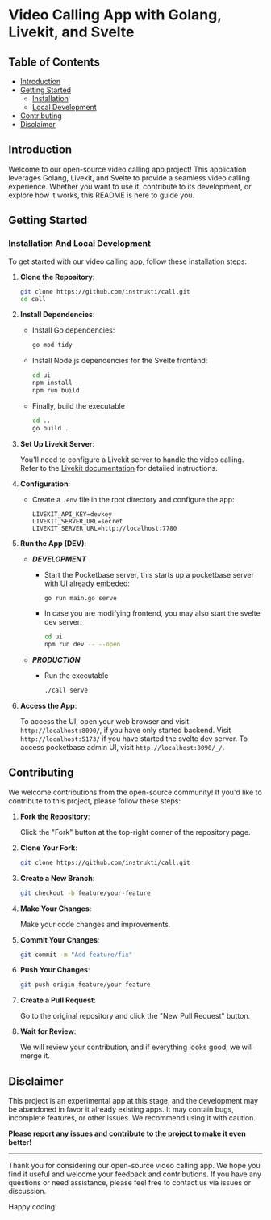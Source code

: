 # Video Calling App with Golang, Livekit, and Svelte

## Table of Contents

- [Introduction](#introduction)
- [Getting Started](#getting-started)
  - [Installation](#installation)
  - [Local Development](#local-development)
- [Contributing](#contributing)
- [Disclaimer](#disclaimer)

## Introduction

Welcome to our open-source video calling app project! This application leverages Golang, Livekit, and Svelte to provide a seamless video calling experience. Whether you want to use it, contribute to its development, or explore how it works, this README is here to guide you.

## Getting Started

### Installation And Local Development

To get started with our video calling app, follow these installation steps:

1. **Clone the Repository**:

   ```bash
   git clone https://github.com/instrukti/call.git
   cd call
   ```

2. **Install Dependencies**:

   - Install Go dependencies:

     ```bash
     go mod tidy
     ```

   - Install Node.js dependencies for the Svelte frontend:

     ```bash
     cd ui
     npm install
     npm run build
     ```

   - Finally, build the executable
     ```bash
     cd ..
     go build .
     ```

3. **Set Up Livekit Server**:

   You'll need to configure a Livekit server to handle the video calling. Refer to the [Livekit documentation](https://livekit.io/docs) for detailed instructions.

4. **Configuration**:

   - Create a `.env` file in the root directory and configure the app:

     ```env
     LIVEKIT_API_KEY=devkey
     LIVEKIT_SERVER_URL=secret
     LIVEKIT_SERVER_URL=http://localhost:7780
     ```

5. **Run the App (DEV)**:

   - **_DEVELOPMENT_**

     - Start the Pocketbase server, this starts up a pocketbase server with UI already embeded:

       ```bash
       go run main.go serve
       ```

     - In case you are modifying frontend, you may also start the svelte dev server:
       ```bash
       cd ui
       npm run dev -- --open
       ```

   - **_PRODUCTION_**

     - Run the executable
       ```bash
       ./call serve
       ```

6. **Access the App**:

   To access the UI, open your web browser and visit `http://localhost:8090/`, if you have only started backend. Visit `http://localhost:5173/` if you have started the svelte dev server. To access pocketbase admin UI, visit `http://localhost:8090/_/`.

## Contributing

We welcome contributions from the open-source community! If you'd like to contribute to this project, please follow these steps:

1. **Fork the Repository**:

   Click the "Fork" button at the top-right corner of the repository page.

2. **Clone Your Fork**:

   ```bash
   git clone https://github.com/instrukti/call.git
   ```

3. **Create a New Branch**:

   ```bash
   git checkout -b feature/your-feature
   ```

4. **Make Your Changes**:

   Make your code changes and improvements.

5. **Commit Your Changes**:

   ```bash
   git commit -m "Add feature/fix"
   ```

6. **Push Your Changes**:

   ```bash
   git push origin feature/your-feature
   ```

7. **Create a Pull Request**:

   Go to the original repository and click the "New Pull Request" button.

8. **Wait for Review**:

   We will review your contribution, and if everything looks good, we will merge it.

## Disclaimer

This project is an experimental app at this stage, and the development may be abandoned in favor it already existing apps. It may contain bugs, incomplete features, or other issues. We recommend using it with caution.

**Please report any issues and contribute to the project to make it even better!**

---

Thank you for considering our open-source video calling app. We hope you find it useful and welcome your feedback and contributions. If you have any questions or need assistance, please feel free to contact us via issues or discussion.

Happy coding!
